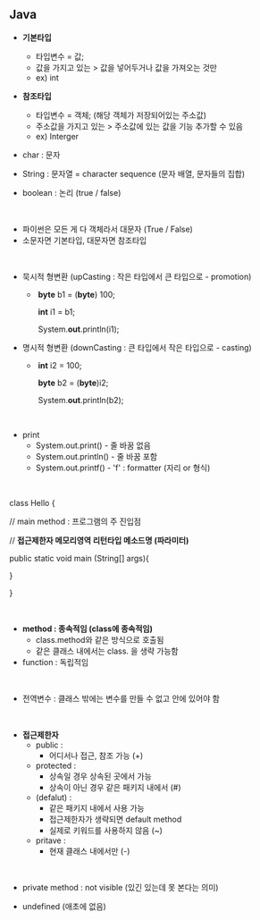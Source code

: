 ## Java

- **기본타입**
  - 타입변수 = 값;
  - 값을 가지고 있는 > 값을 넣어두거나 값을 가져오는 것만
  - ex) int
- **참조타입**
  - 타입변수 = 객체; (해당 객체가 저장되어있는 주소값)
  - 주소값을 가지고 있는 > 주소값에 있는 값을 기능 추가할 수 있음
  - ex) Interger

- char : 문자
- String : 문자열 = character sequence (문자 배열, 문자들의 집합)
- boolean : 논리 (true / false)

<br>

- 파이썬은 모든 게 다 객체라서 대문자 (True / False)
- 소문자면 기본타입, 대문자면 참조타입

<br>

- 묵시적 형변환 (upCasting : 작은 타입에서 큰 타입으로 - promotion)

  - ​		**byte** b1 = (**byte**) 100;

    ​		**int** i1 = b1;

    ​		System.**out**.println(i1);

- 명시적 형변환 (downCasting : 큰 타입에서 작은 타입으로 - casting)

  - ​		**int** i2 = 100;

    ​		**byte** b2 = (**byte**)i2;

    ​		System.**out**.println(b2);

<br>

- print
  - System.out.print() - 줄 바꿈 없음 
  - System.out.println() - 줄 바꿈 포함
  - System.out.printf() - 'f' : formatter (자리 or 형식)

<br>

class Hello {

// main method : 프로그램의 주 진입점

// **접근제한자 메모리영역 리턴타입 메소드명 (파라미터)**

public static void main (String[] args){

}

}

<br>

- **method : 종속적임 (class에 종속적임)**
  - class.method와 같은 방식으로 호출됨
  - 같은 클래스 내에서는 class. 을 생략 가능함
- function : 독립적임

<br>

- 전역변수 : 클래스 밖에는 변수를 만들 수 없고 안에 있어야 함

<br>

- **접근제한자**
  - public : 
    - 어디서나 접근, 참조 가능 (+)
  - protected : 
    - 상속일 경우 상속된 곳에서 가능
    - 상속이 아닌 경우 같은 패키지 내에서 (#)
  - (defalut) : 
    - 같은 패키지 내에서 사용 가능
    - 접근제한자가 생략되면 default method
    - 실제로 키워드를 사용하지 않음 (~)
  - pritave : 
    - 현재 클래스 내에서만 (-)

<br>

- private method : not visible (있긴 있는데 못 본다는 의미)

- undefined (애초에 없음)
